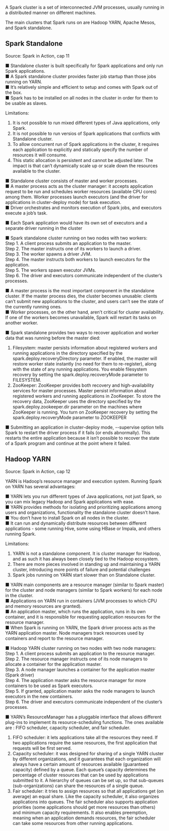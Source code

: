 
A Spark cluster is a set of interconnected JVM processes, usually running in a distributed manner on different machines.

The main clusters that Spark runs on are Hadoop YARN, Apache Mesos, and Spark standalone.


## Spark Standalone

Source: Spark in Action, cap 11

■ Standalone cluster is built specifically for Spark applications and only run Spark applications.  
■ A Spark standalone cluster provides faster job startup than those jobs running on YARN.  
■ It’s relatively simple and efficient to setup and comes with Spark out of the box.  
■ Spark has to be installed on all nodes in the cluster in order for them to be usable as slaves.

Limitations:
1) It is not possible to run mixed different types of Java applications, only Spark.
2) It is not possible to run versios of Spark applications that conflicts with Standalone cluster.
3) To allow concurrent run of Spark applications in the cluster, it requires each application to explicitly and statically specify the number of resources it will consume.
4) This static allocation is persistent and cannot be adjusted later. The impact is that can’t dynamically scale up or scale down the resources available to the cluster.


■ Standalone cluster consists of master and worker processes.  
■ A master process acts as the cluster manager: it accepts application request to be run and schedules worker resources (available CPU cores) among them. Worker processes launch executors (and the driver for applications in cluster-deploy mode) for task execution.  
■ Driver orchestrates and monitors execution of Spark jobs, and executors execute a job’s task.

■ Each Spark application would have its own set of executors and a separate driver running in the cluster

■ Spark standalone cluster running on two nodes with two workers:  
Step 1. A client process submits an application to the master.  
Step 2. The master instructs one of its workers to launch a driver.  
Step 3. The worker spawns a driver JVM.  
Step 4. The master instructs both workers to launch executors for the application.  
Step 5. The workers spawn executor JVMs.  
Step 6. The driver and executors communicate independent of the cluster’s processes.

■ A master process is the most important component in the standalone cluster. If the master process dies, the cluster becomes unusable: clients can’t submit new applications to the cluster, and users can’t see the state of the currently running ones.  
■ Worker processes, on the other hand, aren’t critical for cluster availability. If one of the workers becomes unavailable, Spark will restart its tasks on another worker.

■ Spark standalone provides two ways to recover application and worker data that was running before the master died: 
1. Filesystem: master persists information about registered workers and running applications in the directory specified by the spark.deploy.recoveryDirectory parameter.
If enabled, the master will restore worker state instantly (no need for them to re-register), along with the state of any running applications. You enable filesystem recovery by setting the spark.deploy.recoveryMode parameter to FILESYSTEM.
2. ZooKeeper: ZooKeeper provides both recovery and high-availability services for master processes. Master persist information about registered workers and running applications in ZooKeeper. 
To store the recovery data, ZooKeeper uses the directory specified by the spark.deploy.zookeeper.dir parameter on the machines where ZooKeeper is running.
You turn on ZooKeeper recovery by setting the spark.deploy.recoveryMode parameter to ZOOKEEPER

■ Submitting an application in cluster-deploy mode, --supervise option tells Spark to restart the driver process if it fails (or ends abnormally). This restarts the entire application because it isn’t possible to recover the state of a Spark program and continue at the point where it failed.


## Hadoop YARN

Source: Spark in Action, cap 12

YARN is Hadoop’s resource manager and execution system. Running Spark on YARN has several advantages:

■ YARN lets you run different types of Java applications, not just Spark, so you can mix legacy Hadoop and Spark applications with ease.  
■ YARN provides methods for isolating and prioritizing applications among users and organizations, functionality the standalone cluster doesn’t have.  
■ You don’t have to install Spark on all nodes in the cluster.  
■ It can run and dynamically distribute resources between different applications - some running Hive, some using HBase or Impala, and others running Spark.

Limitations:
1) YARN is not a standalone component. It is cluster manager for Hadoop, and as such it has always been closely tied to the Hadoop ecosystem.
2) There are more pieces involved in standing up and maintaining a YARN cluster, introducing more points of failure and potential challenges
3) Spark jobs running on YARN start slower than on Standalone cluster.


■ YARN main components are a resource manager (similar to Spark master) for the cluster and node managers (similar to Spark workers) for each node in the cluster.  
■ Applications on YARN run in containers (JVM processes to which CPU and memory resources are granted).  
■ An application master, which runs the application, runs in its own container, and it is responsible for requesting application resources for the resource manager.  
■ When Spark is running on YARN, the Spark driver process acts as the YARN application master. Node managers track resources used by containers and report to the resource manager.

■ Hadoop YARN cluster running on two nodes with two node managers:  
Step 1. A client process submits an application to the resource manager.  
Step 2. The resource manager instructs one of its node managers to allocate a container for the application master.  
Step 3. A node manager launches a container for the application master (Spark driver)  
Step 4. The application master asks the resource manager for more containers to be used as Spark executors.  
Step 5. If granted, application master asks the node managers to launch executors in the new containers.  
Step 6. The driver and executors communicate independent of the cluster’s processes.

■ YARN’s ResourceManager has a pluggable interface that allows different plug-ins to implement its resource-scheduling functions. The ones available are : FIFO scheduler, capacity scheduler, and fair scheduler.  
1. FIFO scheduler: it lets applications take all the resources they need. If two applications require the same resources, the first
application that requests will be first served.
2. Capacity scheduler: it was designed for sharing of a single YARN cluster by different organizations, and it guarantees that each organization will always have a certain amount of resources available (guaranteed capacity) defined by a queue. Each queue’s capacity determines the percentage of cluster resources that can be used by applications submitted to it. A hierarchy of queues can be set up, so that sub-queues (sub-organizations) can share the resources of a single queue.
3. Fair scheduler: it tries to assign resources so that all applications get (on average) an equal share. Like the capacity scheduler, it also organizes applications into queues. The fair scheduler also supports application priorities (some applications should get more resources than others) and minimum capacity requirements. It also enables preemption, meaning when an application
demands resources, the fair scheduler can take some resources from other running applications.